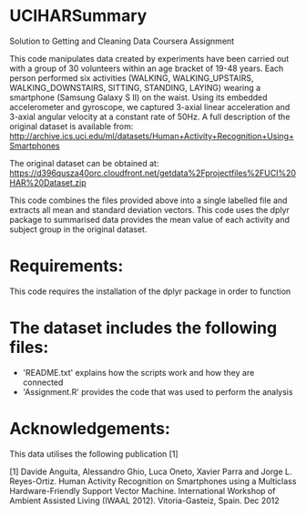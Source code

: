 # UCIHARSummary
Solution to Getting and Cleaning Data Coursera Assignment

This code manipulates data created by experiments have been carried out with a group of 30 volunteers within an age bracket of 19-48 years. Each person performed six activities (WALKING, WALKING_UPSTAIRS, WALKING_DOWNSTAIRS, SITTING, STANDING, LAYING) wearing a smartphone (Samsung Galaxy S II) on the waist. Using its embedded accelerometer and gyroscope, we captured 3-axial linear acceleration and 3-axial angular velocity at a constant rate of 50Hz. A full description of the original dataset is available from:
http://archive.ics.uci.edu/ml/datasets/Human+Activity+Recognition+Using+Smartphones

The original dataset can be obtained at:
https://d396qusza40orc.cloudfront.net/getdata%2Fprojectfiles%2FUCI%20HAR%20Dataset.zip

This code combines the files provided above into a single labelled file and extracts all mean and standard deviation vectors.
This code uses the dplyr package to summarised data provides the mean value of each activity and subject group in the original dataset.

Requirements:
=========================================
This code requires the installation of the dplyr package in order to function

The dataset includes the following files:
=========================================

- 'README.txt' explains how the scripts work and how they are connected
- 'Assignment.R' provides the code that was used to perform the analysis

Acknowledgements:
========
This data utilises the following publication [1] 

[1] Davide Anguita, Alessandro Ghio, Luca Oneto, Xavier Parra and Jorge L. Reyes-Ortiz. Human Activity Recognition on Smartphones using a Multiclass Hardware-Friendly Support Vector Machine. International Workshop of Ambient Assisted Living (IWAAL 2012). Vitoria-Gasteiz, Spain. Dec 2012

